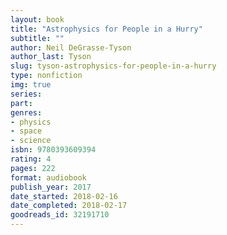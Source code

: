 ```yaml
---
layout: book
title: "Astrophysics for People in a Hurry"
subtitle: ""
author: Neil DeGrasse-Tyson
author_last: Tyson
slug: tyson-astrophysics-for-people-in-a-hurry
type: nonfiction
img: true
series: 
part: 
genres:
- physics
- space
- science
isbn: 9780393609394
rating: 4
pages: 222
format: audiobook
publish_year: 2017
date_started: 2018-02-16
date_completed: 2018-02-17
goodreads_id: 32191710
---
```

